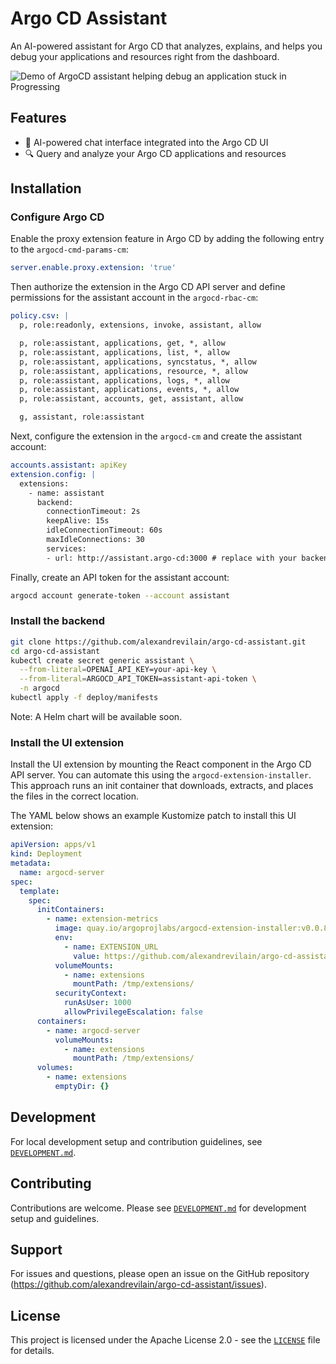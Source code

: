 # Argo CD Assistant

An AI-powered assistant for Argo CD that analyzes, explains, and helps you debug your applications and resources right from the dashboard.

![Demo of ArgoCD assistant helping debug an application stuck in Progressing](assets/demo/demo.gif)

## Features

- 🤖 AI-powered chat interface integrated into the Argo CD UI
- 🔍 Query and analyze your Argo CD applications and resources

## Installation

### Configure Argo CD

Enable the proxy extension feature in Argo CD by adding the following entry to the `argocd-cmd-params-cm`:

```yaml
server.enable.proxy.extension: 'true'
```

Then authorize the extension in the Argo CD API server and define permissions for the assistant account in the `argocd-rbac-cm`:

```yaml
policy.csv: |
  p, role:readonly, extensions, invoke, assistant, allow

  p, role:assistant, applications, get, *, allow
  p, role:assistant, applications, list, *, allow
  p, role:assistant, applications, syncstatus, *, allow
  p, role:assistant, applications, resource, *, allow
  p, role:assistant, applications, logs, *, allow
  p, role:assistant, applications, events, *, allow
  p, role:assistant, accounts, get, assistant, allow

  g, assistant, role:assistant
```

Next, configure the extension in the `argocd-cm` and create the assistant account:

```yaml
accounts.assistant: apiKey
extension.config: |
  extensions:
    - name: assistant
      backend:
        connectionTimeout: 2s
        keepAlive: 15s
        idleConnectionTimeout: 60s
        maxIdleConnections: 30
        services:
        - url: http://assistant.argo-cd:3000 # replace with your backend service URL
```

Finally, create an API token for the assistant account:

```bash
argocd account generate-token --account assistant
```

### Install the backend

```bash
git clone https://github.com/alexandrevilain/argo-cd-assistant.git
cd argo-cd-assistant
kubectl create secret generic assistant \
  --from-literal=OPENAI_API_KEY=your-api-key \
  --from-literal=ARGOCD_API_TOKEN=assistant-api-token \
  -n argocd
kubectl apply -f deploy/manifests
```

Note: A Helm chart will be available soon.

### Install the UI extension

Install the UI extension by mounting the React component in the Argo CD API server. You can automate this using the `argocd-extension-installer`. This approach runs an init container that downloads, extracts, and places the files in the correct location.

The YAML below shows an example Kustomize patch to install this UI extension:

```yaml
apiVersion: apps/v1
kind: Deployment
metadata:
  name: argocd-server
spec:
  template:
    spec:
      initContainers:
        - name: extension-metrics
          image: quay.io/argoprojlabs/argocd-extension-installer:v0.0.8
          env:
            - name: EXTENSION_URL
              value: https://github.com/alexandrevilain/argo-cd-assistant/releases/download/v0.0.1/extension.tar.gz
          volumeMounts:
            - name: extensions
              mountPath: /tmp/extensions/
          securityContext:
            runAsUser: 1000
            allowPrivilegeEscalation: false
      containers:
        - name: argocd-server
          volumeMounts:
            - name: extensions
              mountPath: /tmp/extensions/
      volumes:
        - name: extensions
          emptyDir: {}
```

## Development

For local development setup and contribution guidelines, see [`DEVELOPMENT.md`](DEVELOPMENT.md).

## Contributing

Contributions are welcome. Please see [`DEVELOPMENT.md`](DEVELOPMENT.md) for development setup and guidelines.

## Support

For issues and questions, please open an issue on the GitHub repository (https://github.com/alexandrevilain/argo-cd-assistant/issues).

## License

This project is licensed under the Apache License 2.0 - see the [`LICENSE`](LICENSE) file for details.

